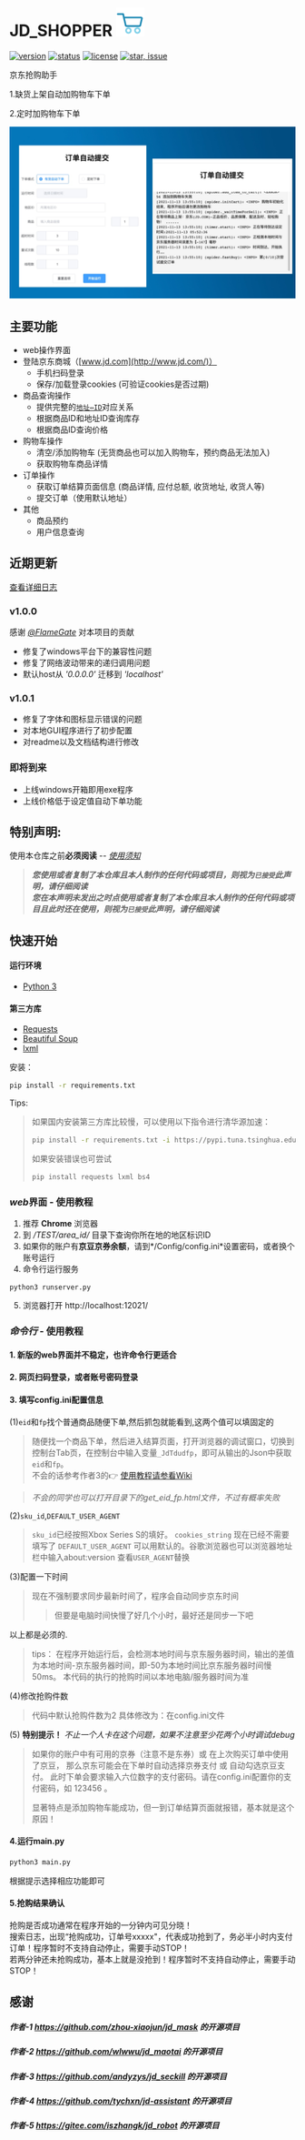 # JD_SHOPPER <img src="./Docs/img/shopper.svg" width="50px">

[![version](https://img.shields.io/badge/python-3.4+-blue.svg)](https://www.python.org/download/releases/3.4.0/)
[![status](https://img.shields.io/badge/status-stable-green.svg)](https://github.com/tychxn/jd-assistant)
[![license](https://img.shields.io/badge/license-GPL-blue.svg)](./LICENSE)
[![star, issue](https://img.shields.io/badge/star%2C%20issue-welcome-brightgreen.svg)](https://github.com/tychxn/jd-assistant)

京东抢购助手

1.缺货上架自动加购物车下单

2.定时加购物车下单

![操作界面](./Docs/img/banner.jpg)

## 主要功能

- web操作界面
- 登陆京东商城（[www.jd.com](http://www.jd.com/)）
    - 手机扫码登录
    - 保存/加载登录cookies (可验证cookies是否过期)
- 商品查询操作
    - 提供完整的[`地址⇔ID`](./area_id/)对应关系
    - 根据商品ID和地址ID查询库存
    - 根据商品ID查询价格
- 购物车操作
    - 清空/添加购物车 (无货商品也可以加入购物车，预约商品无法加入)
    - 获取购物车商品详情
- 订单操作
    - 获取订单结算页面信息 (商品详情, 应付总额, 收货地址, 收货人等)
    - 提交订单（使用默认地址）
- 其他
    - 商品预约
    - 用户信息查询

## 近期更新

[查看详细日志](./Docs/change-log.md)

### v1.0.0

感谢 [*@FlameGate*](https://gitee.com/yanwen0614) 对本项目的贡献

- 修复了windows平台下的兼容性问题
- 修复了网络波动带来的递归调用问题
- 默认host从 *'0.0.0.0'* 迁移到 *'localhost'*

### v1.0.1

- 修复了字体和图标显示错误的问题
- 对本地GUI程序进行了初步配置
- 对readme以及文档结构进行修改

### 即将到来

- 上线windows开箱即用exe程序
- 上线价格低于设定值自动下单功能

## 特别声明:

使用本仓库之前**必须阅读** -- [*使用须知*](./Docs/notice.md)
> ***您使用或者复制了本仓库且本人制作的任何代码或项目，则视为`已接受`此声明，请仔细阅读***  
> ***您在本声明未发出之时点使用或者复制了本仓库且本人制作的任何代码或项目且此时还在使用，则视为`已接受`此声明，请仔细阅读***

## 快速开始

#### 运行环境

- [Python 3](https://www.python.org/)

#### 第三方库

- [Requests](http://docs.python-requests.org/en/master/)
- [Beautiful Soup](https://www.crummy.com/software/BeautifulSoup/bs4/doc/)
- [lxml](https://lxml.de)

安装：

```sh
pip install -r requirements.txt
```

Tips:
>
> 如果国内安装第三方库比较慢，可以使用以下指令进行清华源加速：
> ```sh
> pip install -r requirements.txt -i https://pypi.tuna.tsinghua.edu.cn/simple/
> ```
>
> 如果安装错误也可尝试
> ```sh
> pip install requests lxml bs4
> ```

### *web*界面 - 使用教程

1. 推荐 **Chrome** 浏览器
2. 到 */TEST/area_id/* 目录下查询你所在地的地区标识ID
3. 如果你的账户有**京豆京券余额**，请到*/Config/config.ini*设置密码，或者换个账号运行
4. 命令行运行服务

```shell
python3 runserver.py
```

5. 浏览器打开 http://localhost:12021/

### *命令行* - 使用教程

#### 1. 新版的web界面并不稳定，也许命令行更适合

#### 2. 网页扫码登录，或者账号密码登录

#### 3. 填写config.ini配置信息

(1)`eid`和`fp`找个普通商品随便下单,然后抓包就能看到,这两个值可以填固定的
> 随便找一个商品下单，然后进入结算页面，打开浏览器的调试窗口，切换到控制台Tab页，在控制台中输入变量`_JdTdudfp`，即可从输出的Json中获取`eid`和`fp`。  
> 不会的话参考作者3的👉 [使用教程请参看Wiki](https://github.com/tychxn/jd-assistant/wiki/1.-%E4%BA%AC%E4%B8%9C%E6%8A%A2%E8%B4%AD%E5%8A%A9%E6%89%8B%E7%94%A8%E6%B3%95)

> *不会的同学也可以打开目录下的get_eid_fp.html文件，不过有概率失败*


(2)`sku_id`,`DEFAULT_USER_AGENT`
> `sku_id`已经按照Xbox Series S的填好。
> `cookies_string` 现在已经不需要填写了
> `DEFAULT_USER_AGENT` 可以用默认的。谷歌浏览器也可以浏览器地址栏中输入about:version 查看`USER_AGENT`替换

(3)配置一下时间
> 现在不强制要求同步最新时间了，程序会自动同步京东时间
>
> > 但要是电脑时间快慢了好几个小时，最好还是同步一下吧

以上都是必须的.
> tips：
> 在程序开始运行后，会检测本地时间与京东服务器时间，输出的差值为本地时间-京东服务器时间，即-50为本地时间比京东服务器时间慢50ms。
> 本代码的执行的抢购时间以本地电脑/服务器时间为准

(4)修改抢购件数
> 代码中默认抢购件数为2
> 具体修改为：在config.ini文件

(5) **特别提示！** *不止一个人卡在这个问题，如果不注意至少花两个小时调试debug*
> 如果你的账户中有可用的京券（注意不是东券）或 在上次购买订单中使用了京豆，
> 那么京东可能会在下单时自动选择京券支付 或 自动勾选京豆支付。
> 此时下单会要求输入六位数字的支付密码。请在config.ini配置你的支付密码，如 123456 。
>
> 显著特点是添加购物车能成功，但一到订单结算页面就报错，基本就是这个原因！

#### 4.运行main.py

```sh
python3 main.py
```

根据提示选择相应功能即可

#### 5.抢购结果确认

抢购是否成功通常在程序开始的一分钟内可见分晓！  
搜索日志，出现“抢购成功，订单号xxxxx"，代表成功抢到了，务必半小时内支付订单！程序暂时不支持自动停止，需要手动STOP！  
若两分钟还未抢购成功，基本上就是没抢到！程序暂时不支持自动停止，需要手动STOP！

## 感谢

##### 作者-1 https://github.com/zhou-xiaojun/jd_mask 的开源项目

##### 作者-2 https://github.com/wlwwu/jd_maotai 的开源项目

##### 作者-3 https://github.com/andyzys/jd_seckill 的开源项目

##### 作者-4 https://github.com/tychxn/jd-assistant 的开源项目

##### 作者-5 https://gitee.com/iszhangk/jd_robot 的开源项目



